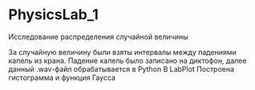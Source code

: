 # PhysicsLab_1
Исследование распределения случайной величины

За случайную величину были взяты интервалы между падениями капель из крана.
Падение капель было записано на диктофон, далее данный .wav-файл обрабатывается в Python
В LabPlot Построена гистограмма и функция Гаусса
